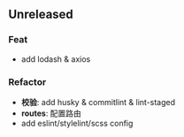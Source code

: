 ## Unreleased

### Feat

- add lodash & axios

### Refactor

- **校验**: add husky & commitlint & lint-staged
- **routes**: 配置路由
- add eslint/stylelint/scss config
